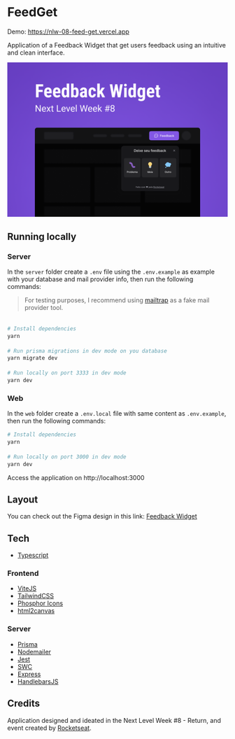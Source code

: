 # FeedGet

Demo: https://nlw-08-feed-get.vercel.app

Application of a Feedback Widget that get users feedback using an intuitive and clean interface.

<img src=".github/Cover.png" alt="Feedback Widget Cover" width="700px"/>

## Running locally

### Server

In the `server` folder create a `.env` file using the `.env.example` as example with your database and mail provider info, then run the following commands:

> For testing purposes, I recommend using [mailtrap][mailtrap] as a fake mail provider tool.

```bash

# Install dependencies
yarn

# Run prisma migrations in dev mode on you database
yarn migrate dev

# Run locally on port 3333 in dev mode
yarn dev
```

### Web

In the `web` folder create a `.env.local` file with same content as `.env.example`, then run the following commands:

```bash
# Install dependencies
yarn

# Run locally on port 3000 in dev mode
yarn dev
```

Access the application on http://localhost:3000

## Layout

You can check out the Figma design in this link: [Feedback Widget][figma]

## Tech

- [Typescript][typescript]

### Frontend

- [ViteJS][vite]
- [TailwindCSS][tailwind]
- [Phosphor Icons][phosphor_icons]
- [html2canvas][html2canvas]

### Server

- [Prisma][prisma]
- [Nodemailer][nodemailer]
- [Jest][jest]
- [SWC][swc]
- [Express][express]
- [HandlebarsJS][handlebarsjs]

## Credits

Application designed and ideated in the Next Level Week #8 - Return, and event created by [Rocketseat][rocketseat].

[typescript]: https://www.typescriptlang.org
[vite]: https://vitejs.dev
[tailwind]: https://tailwindcss.com
[html2canvas]: https://html2canvas.hertzen.com
[phosphor_icons]: https://phosphoricons.com
[prisma]: https://www.prisma.io
[nodemailer]: https://nodemailer.com/about
[jest]: https://jestjs.io
[swc]: https://swc.rs
[express]: https://expressjs.com
[handlebarsjs]: https://handlebarsjs.com/
[mailtrap]: https://mailtrap.io
[figma]: https://www.figma.com/community/file/1102912516166573468/Feedback-Widget
[rocketseat]: https://www.rocketseat.com.br

